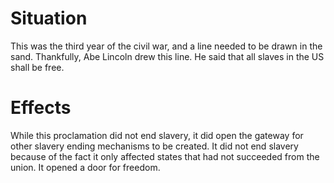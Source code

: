 # Situation

This was the third year of the civil war, and a line needed to be drawn in the sand. Thankfully, Abe Lincoln drew this line. He said that all slaves in the US shall be free. 

# Effects

While this proclamation did not end slavery, it did open the gateway for other slavery ending mechanisms to be created. It did not end slavery because of the fact it only affected states that had not succeeded from the union. It opened a door for freedom.
